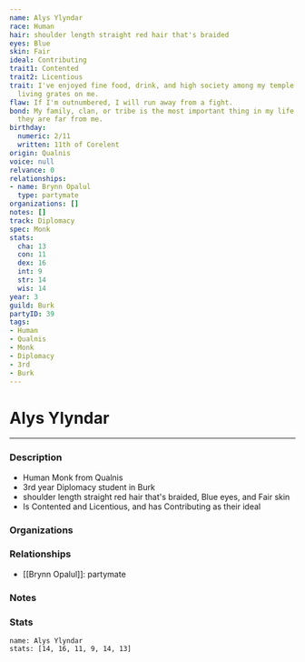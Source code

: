 ```yaml
---
name: Alys Ylyndar
race: Human
hair: shoulder length straight red hair that's braided
eyes: Blue
skin: Fair
ideal: Contributing
trait1: Contented
trait2: Licentious
trait: I've enjoyed fine food, drink, and high society among my temple's elite. Rough
  living grates on me.
flaw: If I'm outnumbered, I will run away from a fight.
bond: My family, clan, or tribe is the most important thing in my life, even when
  they are far from me.
birthday:
  numeric: 2/11
  written: 11th of Corelent
origin: Qualnis
voice: null
relvance: 0
relationships:
- name: Brynn Opalul
  type: partymate
organizations: []
notes: []
track: Diplomacy
spec: Monk
stats:
  cha: 13
  con: 11
  dex: 16
  int: 9
  str: 14
  wis: 14
year: 3
guild: Burk
partyID: 39
tags:
- Human
- Qualnis
- Monk
- Diplomacy
- 3rd
- Burk
---
```

# Alys Ylyndar
---
### Description
- Human Monk from Qualnis
- 3rd year Diplomacy student in Burk
- shoulder length straight red hair that's braided, Blue eyes, and Fair skin
- Is Contented and Licentious, and has Contributing as their ideal

### Organizations

### Relationships
- [[Brynn Opalul]]: partymate

### Notes

### Stats
```statblock
name: Alys Ylyndar
stats: [14, 16, 11, 9, 14, 13]
```